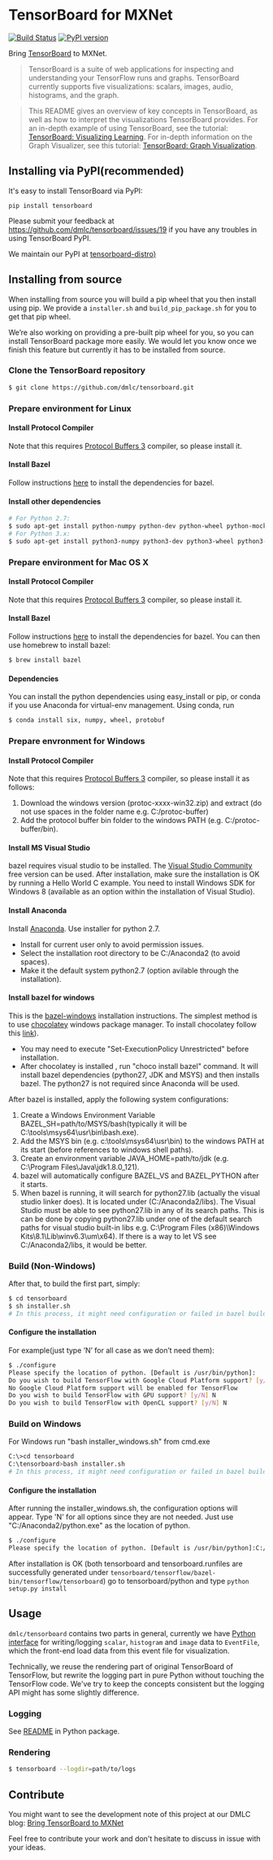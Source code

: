 # TensorBoard for MXNet

[![Build Status](https://travis-ci.org/zihaolucky/tensorboard-distro.svg?branch=v1.0.0)](https://travis-ci.org/zihaolucky/tensorboard-distro)
[![PyPI version](https://badge.fury.io/py/tensorboard.svg)](https://badge.fury.io/py/tensorboard)

Bring [TensorBoard](https://github.com/tensorflow/tensorflow/tree/master/tensorflow/tensorboard) to MXNet.

> TensorBoard is a suite of web applications for inspecting and understanding your TensorFlow runs and graphs. TensorBoard currently supports five visualizations: scalars, images, audio, histograms, and the graph.  

> This README gives an overview of key concepts in TensorBoard, as well as how to interpret the visualizations TensorBoard provides. For an in-depth example of using TensorBoard, see the tutorial: [TensorBoard: Visualizing Learning](https://www.tensorflow.org/versions/master/how_tos/summaries_and_tensorboard/index.html). For in-depth information on the Graph Visualizer, see this tutorial: [TensorBoard: Graph Visualization](https://www.tensorflow.org/versions/master/how_tos/graph_viz/index.html).  

## Installing via PyPI(recommended)
It's easy to install TensorBoard via PyPI:

```
pip install tensorboard
```

Please submit your feedback at https://github.com/dmlc/tensorboard/issues/19 if you have any troubles in using TensorBoard PyPI.

We maintain our PyPI at [tensorboard-distro)](https://github.com/zihaolucky/tensorboard-distro)

## Installing from source
When installing from source you will build a pip wheel that you then install using pip. We provide a `installer.sh` and `build_pip_package.sh` for you to get that pip wheel.

We’re also working on providing a pre-built pip wheel for you, so you can install TensorBoard package more easily. We would let you know once we finish this feature but currently it has to be installed from source.

### Clone the TensorBoard repository

```bash
$ git clone https://github.com/dmlc/tensorboard.git
```

### Prepare environment for Linux

#### Install Protocol Compiler
Note that this requires [Protocol Buffers 3](https://developers.google.com/protocol-buffers/?hl=en) compiler, so please install it.

#### Install Bazel

Follow instructions [here](http://bazel.build/docs/install.html) to install the dependencies for bazel.

#### Install other dependencies

```bash
# For Python 2.7:
$ sudo apt-get install python-numpy python-dev python-wheel python-mock python-protobuf
# For Python 3.x:
$ sudo apt-get install python3-numpy python3-dev python3-wheel python3-mock
```

### Prepare environment for Mac OS X

#### Install Protocol Compiler

Note that this requires [Protocol Buffers 3](https://developers.google.com/protocol-buffers/?hl=en) compiler, so please install it.

#### Install Bazel

Follow instructions [here](http://bazel.build/docs/install.html) to install the
dependencies for bazel. You can then use homebrew to install bazel:

```bash
$ brew install bazel
```

#### Dependencies

You can install the python dependencies using easy_install or pip, or conda if you use Anaconda for virtual-env management. Using
conda, run

```bash
$ conda install six, numpy, wheel, protobuf
```


### Prepare envronment for Windows

#### Install Protocol Compiler

Note that this requires [Protocol Buffers 3](https://developers.google.com/protocol-buffers/?hl=en) compiler, so please install it as follows:
1. Download the windows version (protoc-xxxx-win32.zip) and extract (do not use spaces in the folder name e.g. C:/protoc-buffer)
2. Add the protocol buffer bin folder to the windows PATH (e.g. C:/protoc-buffer/bin).

#### Install MS Visual Studio
bazel requires visual studio to be installed. The [Visual Studio Community](https://www.visualstudio.com/vs/community/) free version can be used.
After installation, make sure the installation is OK by running a Hello World C example.
You need to install Windows SDK for Windows 8 (available as an option within the installation of Visual Studio).

#### Install Anaconda 
Install [Anaconda](https://www.continuum.io/downloads). Use installer for python 2.7.
- Install for current user only to avoid permission issues.
- Select the installation root directory to be C:/Anaconda2 (to avoid spaces).
- Make it the default system python2.7 (option avilable through the installation).

#### Install bazel for windows
This is the [bazel-windows](https://bazel.build/versions/master/docs/install-windows.html) installation instructions.
The simplest method is to use [chocolatey](https://chocolatey.org/) windows package manager. To install chocolatey follow this [link](https://chocolatey.org/install)).
- You may need to execute "Set-ExecutionPolicy Unrestricted" before installation.
- After chocolatey is installed , run "choco install bazel" command. It will install bazel dependencies (python27, JDK and MSYS) and then installs bazel. The python27 is not required since Anaconda will be used.

After bazel is installed, apply the following system configurations:
1. Create a Windows Environment Variable BAZEL_SH=path/to/MSYS/bash(typically it will be C:\tools\msys64\usr\bin\bash.exe).
2. Add the MSYS bin (e.g. c:\tools\msys64\usr\bin) to the windows PATH at its start (before references to windows shell paths).
3. Create an environment variable JAVA_HOME=path/to/jdk (e.g. C:\Program Files\Java\jdk1.8.0_121).
4. bazel will automatically configure BAZEL_VS and BAZEL_PYTHON after it starts.
5. When bazel is running, it will search for python27.lib (actually the visual studio linker does). It is located under (C:/Anaconda2/libs). The Visual Studio must be able to see python27.lib in any of its search paths. This is can be done by copying python27.lib under one of the default search paths for visual studio built-in libs e.g. C:\Program Files (x86)\Windows Kits\8.1\Lib\winv6.3\um\x64). If there is a way to let VS see C:/Anaconda2/libs, it would be better.


### Build (Non-Windows)

After that, to build the first part, simply:

```bash
$ cd tensorboard
$ sh installer.sh
# In this process, it might need configuration or failed in bazel build, just retry the specific step.
```
#### Configure the installation

For example(just type ’N’ for all case as we don’t need them):

```bash
$ ./configure
Please specify the location of python. [Default is /usr/bin/python]:
Do you wish to build TensorFlow with Google Cloud Platform support? [y/N] N
No Google Cloud Platform support will be enabled for TensorFlow
Do you wish to build TensorFlow with GPU support? [y/N] N
Do you wish to build TensorFlow with OpenCL support? [y/N] N
```

### Build on Windows
For Windows run "bash installer_windows.sh" from cmd.exe

```bash
C:\>cd tensorboard
C:\tensorboard>bash installer.sh
# In this process, it might need configuration or failed in bazel build, just retry the specific step.
```

#### Configure the installation
After running the installer_windows.sh, the configuration options will appear. Type 'N' for all options since they are not needed.
Just use "C:/Anaconda2/python.exe" as the location of python.
```bash
$ ./configure
Please specify the location of python. [Default is /usr/bin/python]:C:/Anaconda2/python.exe
```
After installation is OK (both tensorboard and tensorboard.runfiles are successfully generated under `tensorboard/tensorflow/bazel-bin/tensorflow/tensorboard`) go to tensorboard/python and type `python setup.py install`

## Usage
`dmlc/tensorboard` contains two parts in general, currently we have [Python interface](https://github.com/dmlc/tensorboard/tree/master/python) 
for writing/logging `scalar`, `histogram` and `image` data to `EventFile`, which the front-end load data from this event file for visualization.

Technically, we reuse the rendering part of original TensorBoard of TensorFlow, but rewrite the logging part in pure Python without touching the 
TensorFlow code. We've try to keep the concepts consistent but the logging API might has some slightly difference.

### Logging

See [README](python/README.md) in Python package.

### Rendering 

```bash
$ tensorboard --logdir=path/to/logs
``` 


## Contribute

You might want to see the development note of this project at our DMLC blog: [Bring TensorBoard to MXNet](http://dmlc.ml/2017/01/07/bring-TensorBoard-to-MXNet.html)

Feel free to contribute your work and don't hesitate to discuss in issue with your ideas.
